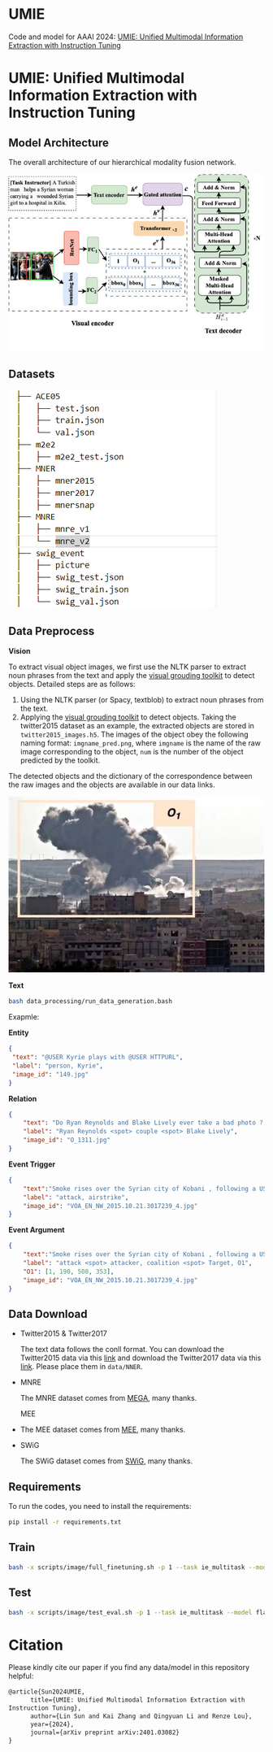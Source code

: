 # UMIE
Code and model for AAAI 2024: [UMIE: Unified Multimodal Information Extraction with Instruction Tuning](https://arxiv.org/abs/2401.03082)


# UMIE: Unified Multimodal Information Extraction with Instruction Tuning

## Model Architecture

The overall architecture of our hierarchical modality fusion network.

![架构图-2-5.drawio](models/model.png)

## Datasets

![path](datasets/path.png)


## Data Preprocess

**Vision**

To extract visual object images, we first use the NLTK parser to extract noun phrases from the text and apply the [visual grouding toolkit](https://github.com/zyang-ur/onestage_grounding) to detect objects. Detailed steps are as follows:

1. Using the NLTK parser (or Spacy, textblob) to extract noun phrases from the text.
2. Applying the [visual grouding toolkit](https://github.com/zyang-ur/onestage_grounding) to detect objects. Taking the twitter2015 dataset as an example, the extracted objects are stored in `twitter2015_images.h5`. The images of the object obey the following naming format: `imgname_pred.png`, where `imgname` is the name of the raw image corresponding to the object, `num` is the number of the object predicted by the toolkit.

The detected objects and the dictionary of the correspondence between the raw images and the objects are available in our data links.

![VOA_EN_NW_2015.10.21.3017239_4](datasets/event.png)

**Text**

```bash
bash data_processing/run_data_generation.bash
```

Exapmle:

**Entity**

```json
{
 "text": "@USER Kyrie plays with @USER HTTPURL",
 "label": "person, Kyrie", 
 "image_id": "149.jpg"
}
```

**Relation**

```json
{
	"text": "Do Ryan Reynolds and Blake Lively ever take a bad photo ? 😍",
	"label": "Ryan Reynolds <spot> couple <spot> Blake Lively", 
	"image_id": "O_1311.jpg"
}
```

**Event Trigger**

```json
{
    "text":"Smoke rises over the Syrian city of Kobani , following a US led coalition airstrike, seen from outside Suruc",
    "label": "attack, airstrike",
    "image_id": "VOA_EN_NW_2015.10.21.3017239_4.jpg"
}
```

**Event Argument**

```json
{
    "text":"Smoke rises over the Syrian city of Kobani , following a US led coalition airstrike, seen from outside Suruc",
    "label": "attack <spot> attacker, coalition <spot> Target, O1",
  	"O1": [1, 190, 508, 353],
    "image_id": "VOA_EN_NW_2015.10.21.3017239_4.jpg"
}
```

## Data Download

- Twitter2015 & Twitter2017

  The text data follows the conll format. You can download the Twitter2015 data via this [link](https://drive.google.com/file/d/1qAWrV9IaiBadICFb7mAreXy3llao_teZ/view?usp=sharing) and download the Twitter2017 data via this [link](https://drive.google.com/file/d/1ogfbn-XEYtk9GpUECq1-IwzINnhKGJqy/view?usp=sharing). Please place them in `data/NNER`.
- MNRE

  The MNRE dataset comes from [MEGA](https://github.com/thecharm/MNRE), many thanks.

  MEE
- The MEE dataset comes from [MEE](https://github.com/limanling/m2e2), many thanks.
- SWiG

  The SWiG dataset comes from [SWiG](https://github.com/thecharm/MNRE), many thanks.

## Requirements

To run the codes, you need to install the requirements:

```bash
pip install -r requirements.txt
```

## Train

```bash
bash -x scripts/image/full_finetuning.sh -p 1 --task ie_multitask --model flan-t5 --ports 26754 --epoch 30  --lr 1e-4
```

## Test

```bash
bash -x scripts/image/test_eval.sh -p 1 --task ie_multitask --model flan-t5 --ports 26768 
```


# Citation
Please kindly cite our paper if you find any data/model in this repository helpful:
```
@article{Sun2024UMIE,
      title={UMIE: Unified Multimodal Information Extraction with Instruction Tuning}, 
      author={Lin Sun and Kai Zhang and Qingyuan Li and Renze Lou},
      year={2024},
      journal={arXiv preprint arXiv:2401.03082}
}
```
